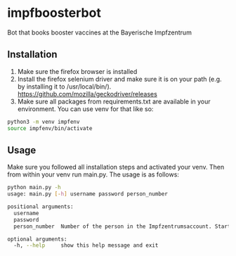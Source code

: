 # impfboosterbot
Bot that books booster vaccines at the Bayerische Impfzentrum

## Installation

1) Make sure the firefox browser is installed 
2) Install the firefox selenium driver and make sure it is on your path (e.g. by installing it to /usr/local/bin/). https://github.com/mozilla/geckodriver/releases
3) Make sure all packages from requirements.txt are available in your environment. You can use venv for that like so:

```bash
python3 -m venv impfenv
source impfenv/bin/activate
```

## Usage
Make sure you followed all installation steps and activated your venv. Then from within your venv run main.py. The usage is as follows:

```bash
python main.py -h
usage: main.py [-h] username password person_number

positional arguments:
  username
  password
  person_number  Number of the person in the Impfzentrumsaccount. Starts with 1.

optional arguments:
  -h, --help     show this help message and exit

```